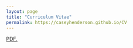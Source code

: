```yaml
---
layout: page
title: "Curriculum Vitae"
permalink: https://caseyhenderson.github.io/CV
---
```

<a href="https://github.com/caseyhenderson/caseyhenderson.github.io/blob/master/assets/CV.pdf" target = "_blank">PDF.</a>


